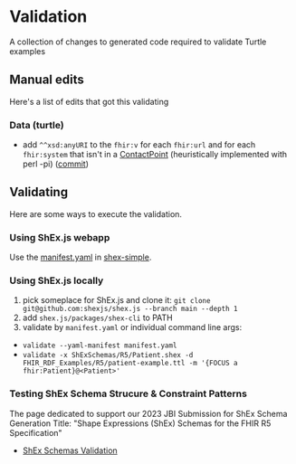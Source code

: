 # Validation

A collection of changes to generated code required to validate Turtle examples

## Manual edits

Here's a list of edits that got this validating

### Data (turtle)

* add `^^xsd:anyURI` to the `fhir:v` for each `fhir:url` and for each `fhir:system` that isn't in a [ContactPoint](https://build.fhir.org/datatypes.html#ContactPoint) (heuristically implemented with perl -pi) ([commit](commit/243013a7e8461db1545356957b4510a8ca0e40f4))

## Validating

Here are some ways to execute the validation.

### Using ShEx.js webapp

Use the [manifest.yaml](manifest.yaml) in [shex-simple](https://shex.io/webapps/packages/extension-map/doc/shexmap-simple?manifestURL=https://fhircat.github.io/validation/manifest.yaml).

### Using ShEx.js locally

1. pick someplace for ShEx.js and clone it: `git clone git@github.com:shexjs/shex.js --branch main --depth 1`
2. add `shex.js/packages/shex-cli` to PATH
3. validate by `manifest.yaml` or individual command line args:
  - `validate --yaml-manifest manifest.yaml`
  - `validate -x ShExSchemas/R5/Patient.shex -d FHIR_RDF_Examples/R5/patient-example.ttl -m '{FOCUS a fhir:Patient}@<Patient>'`

### Testing ShEx Schema Strucure & Constraint Patterns
The page dedicated to support our 2023 JBI Submission for ShEx Schema Generation
Title: "Shape Expressions (ShEx) Schemas for the FHIR R5 Specification"
- [ShEx Schemas Validation](2023JBISubmissionSupport/validation_examples)